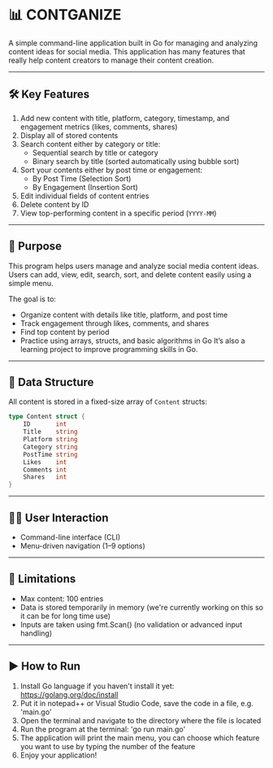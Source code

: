 # 📊 CONTGANIZE

A simple command-line application built in Go for managing and analyzing content ideas for social media. This application has many features that really help content creators to manage their content creation.

---

## 🛠 Key Features

1. Add new content with title, platform, category, timestamp, and engagement metrics (likes, comments, shares)
2. Display all of stored contents
3. Search content either by category or title:
    - Sequential search by title or category
    - Binary search by title (sorted automatically using bubble sort)
4. Sort your contents either by post time or engagement:
    - By Post Time (Selection Sort)
    - By Engagement (Insertion Sort)
5. Edit individual fields of content entries
6. Delete content by ID
7. View top-performing content in a specific period (`YYYY-MM`)

---

## 🎯 Purpose

This program helps users manage and analyze social media content ideas. Users can add, view, edit, search, sort, and delete content easily using a simple menu.

The goal is to:
  - Organize content with details like title, platform, and post time
  - Track engagement through likes, comments, and shares
  - Find top content by period
  - Practice using arrays, structs, and basic algorithms in Go
It’s also a learning project to improve programming skills in Go.

---

## 🧱 Data Structure

All content is stored in a fixed-size array of `Content` structs:

```go
type Content struct {
	ID       int
	Title    string
	Platform string
	Category string
	PostTime string
	Likes    int
	Comments int
	Shares   int
}
```
---

## 🧑‍💻 User Interaction
  - Command-line interface (CLI)
  - Menu-driven navigation (1–9 options)

---

## 📌 Limitations
  - Max content: 100 entries
  - Data is stored temporarily in memory (we're currently working on this so it can be for long time use)
  - Inputs are taken using fmt.Scan() (no validation or advanced input handling)

---

## ▶️ How to Run 
  1. Install Go language if you haven't install it yet: https://golang.org/doc/install
  2. Put it in notepad++ or Visual Studio Code, save the code in a file, e.g. 'main.go'
  3. Open the terminal and navigate to the directory where the file is located
  4. Run the program at the terminal:
     'go run main.go'
  5. The application will print the main menu, you can choose which feature you want to use by typing the number of the feature
  6. Enjoy your application!


